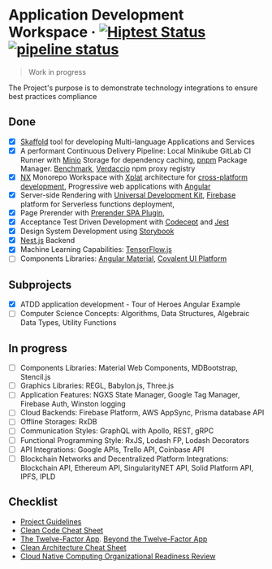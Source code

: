 <!-- ![Logo of the project](./images/logo.sample.png) -->

# Application Development Workspace &middot; [![Hiptest Status](https://app.hiptest.com/badges/folder/722126)](https://app.hiptest.com/projects/105770/test-plan/folders/722126) [![pipeline status](https://gitlab.com/bohushvitali/sandbox/badges/master/pipeline.svg)](https://gitlab.com/bohushvitali/sandbox/commits/master)

> Work in progress

The Project's purpose is to demonstrate technology integrations to ensure best practices compliance

## Done

- [x] [Skaffold](https://github.com/GoogleContainerTools/skaffold) tool for developing Multi-language Applications and Services
- [x] A performant Continuous Delivery Pipeline: Local Minikube GitLab CI Runner with [Minio](https://www.minio.io/) Storage for dependency caching, [pnpm](https://pnpm.js.org/) Package Manager. [Benchmark](https://github.com/pnpm/benchmarks-of-javascript-package-managers), [Verdaccio](https://verdaccio.org/) npm proxy registry
- [x] [NX](https://nrwl.io/nx/what-is-nx) Monorepo Workspace with [Xplat](https://nstudio.io/xplat/) architecture for [cross-platform development](https://docs.google.com/document/d/1gUcPuHWjyO6nI3FLWCCfj-7rgAkcHUewdMYj_Izlm9U), Progressive web applications with [Angular](https://angular.io/)
- [x] Server-side Rendering with [Universal Development Kit](https://github.com/enten/udk), [Firebase](https://firebase.google.com/) platform for Serverless functions deployment,
- [x] Page Prerender with [Prerender SPA Plugin](https://github.com/chrisvfritz/prerender-spa-plugin),
- [x] Acceptance Test Driven Development with [Codecept](https://codecept.io/) and [Jest](https://jestjs.io/)
- [x] Design System Development using [Storybook](https://storybook.js.org/)
- [x] [Nest.js](https://nestjs.com/) Backend
- [x] Machine Learning Capabilities: [TensorFlow.js](https://js.tensorflow.org/)
- [ ] Components Libraries: [Angular Material](https://material.angular.io/), [Covalent UI Platform](https://teradata.github.io/covalent/)

## Subprojects

- [x] ATDD application development - Tour of Heroes Angular Example
- [ ] Computer Science Concepts: Algorithms, Data Structures, Algebraic Data Types, Utility Functions

## In progress

- [ ] Components Libraries: Material Web Components, MDBootstrap, Stencil.js
- [ ] Graphics Libraries: REGL, Babylon.js, Three.js
- [ ] Application Features: NGXS State Manager, Google Tag Manager, Firebase Auth, Winston logging
- [ ] Cloud Backends: Firebase Platform, AWS AppSync, Prisma database API
- [ ] Offline Storages: RxDB
- [ ] Communication Styles: GraphQL with Apollo, REST, gRPC
- [ ] Functional Programming Style: RxJS, Lodash FP, Lodash Decorators
- [ ] API Integrations: Google APIs, Trello API, Coinbase API
- [ ] Blockchain Networks and Decentralized Platform Integrations: Blockchain API, Ethereum API, SingularityNET API, Solid Platform API, IPFS, IPLD

## Checklist

- [Project Guidelines](https://github.com/elsewhencode/project-guidelines)
- [Clean Code Cheat Sheet ](https://www.planetgeek.ch/wp-content/uploads/2014/11/Clean-Code-V2.4.pdf)
- [The Twelve-Factor App](https://12factor.net). [Beyond the Twelve-Factor App](https://assets.dynatrace.com/en/docs/report/beyond-the-twelve-factor-app-dynatrace-paper.pdf)
- [Clean Architecture Cheat Sheet ](https://www.planetgeek.ch/wp-content/uploads/2016/03/Clean-Architecture-V1.0.pdf)
- [Cloud Native Computing Organizational Readiness Review](https://github.com/jdumars/cncorr)
